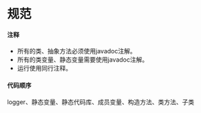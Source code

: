 # 规范

#### 注释

- 所有的类、抽象方法必须使用javadoc注解。
- 所有的类变量、静态变量需要使用javadoc注解。
- 运行使用同行注释。

#### 代码顺序

logger、静态变量、静态代码库、成员变量、构造方法、类方法、子类